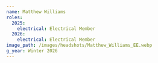 ```yaml
---
name: Matthew Williams
roles:
  2025:
    electrical: Electrical Member
  2026:
    electrical: Electrical Member
image_path: /images/headshots/Matthew_Williams_EE.webp
g_year: Winter 2026
---
```


